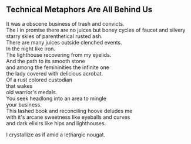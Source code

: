 Technical Metaphors Are All Behind Us
-------------------------------------
It was a obscene business of trash and convicts.  
The I in promise there are no juices but boney cycles of faucet and silvery  
starry skies of parenthetical rusted ash.  
There are many juices outside clenched events.  
In the night like iron.  
The lighthouse recovering from my eyelids.  
And the path to its smooth stone  
and among the femininities the infinite one  
the lady covered with delicious acrobat.  
Of a rust colored custodian  
that wakes  
old warrior's medals.  
You seek headlong into an area to mingle  
your business.  
This lashed book and reconciling hoove deludes me  
with it's arcane sweetness like eyeballs and curves  
and dark elixirs like hips and lighthouses.  
  
I crystallize as if amid a lethargic nougat.  
